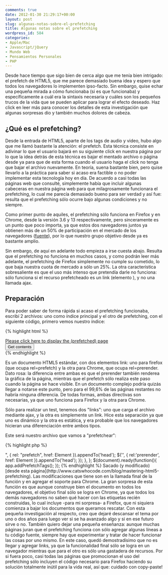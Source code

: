 ```yaml
---
comments: true
date: 2012-01-30 21:29:17+00:00
layout: post
slug: algunas-notas-sobre-el-prefetching
title: Algunas notas sobre el prefetching
wordpress_id: 584
categories:
- Apple/Mac
- Javascript/jQuery
- Mundo Web
- Pensamientos Personales
- PHP
---
```


Desde hace tiempo que sigo bien de cerca algo que me tenía bien intrigado: el prefetch de HTML5, que me parece demasiado buena idea y espero que todos los navegadores lo implementen ipso-facto. Sin embargo, quise echar una pequeña mirada a cómo funcionaba (si es que funcionaba) y específicamente a cuál era la sintaxis necesaria y cuáles son los pequeños trucos de la vida que se pueden aplicar para lograr el efecto deseado. Haz click en leer más para conocer los detalles de esta investigación que algunas sorpresas dio y también muchos dolores de cabeza.

<!-- more -->



## ¿Qué es el prefetching?


Desde la entrada de HTML5, aparte de los tags de audio y video, hubo algo que me llamó bastante la atención: el prefetch. Esta técnica consiste en adivinar lo que el usuario bajará en su siguiente click en nuestra página por lo que la idea detrás de esta técnica es bajar el mentado archivo o página desde ya para que de esta forma cuando el usuario haga el click no tenga que bajar el archivo nuevamente. 
En teoría, suena bastante bien, pero quise llevarlo a la práctica para saber si acaso era factible o no poder implementar esta tecnología hoy en día. De acuerdo a casi todas las páginas web que consulté, simplemente había que incluir algunas cabeceras en nuestra página web para que milagrosamente funcionara el prefetching, lo cual me parecía demasiado bueno para ser verdad y así fue: resulta que el prefetching sólo ocurre bajo algunas condiciones y no siempre. 

Como primer punto de aquiles, el prefetching sólo funciona en Firefox y en Chrome, desde la versión 3.6 y 13 respectivamente, pero sinceramente es un punto que poco importa, ya que estos dos navegadores juntos ya obtienen más de un 50% de participación en el mercado de los navegadores ([fuente](http://gs.statcounter.com/#browser-ww-monthly-201107-201112)), por lo que nuestro grupo objetivo desde ya es bastante amplio. 

Sin embargo, de aquí en adelante todo empieza a irse cuesta abajo. Resulta que el prefetching no funciona en muchos casos, y como podrán leer más adelante, el prefetching de Firefox simplemente no cumple su cometido, lo que baja nuestra cuota de mercado a sólo un 25%. La otra característica sobresaliente es que el uso más intenso que pretendía darle no funciona: sólo funciona si el recurso prefetcheado es un link (elemento <a>), y no una llamada ajax. 



## Preparación


Para poder saber de forma rápida si acaso el prefetching funcionaba, escribí 2 archivos: uno como índice principal y el otro de prefetching, con el siguiente código, primero vemos nuestro índice:

{% highlight html %}
<!DOCTYPE html>
<html><head>
	<title>Testing prefetch with HTML5</title>
	<script type="text/javascript" src="../jquery.min.js"></script>
	<link rel="prefetch"  href="prefetch.php">
	<link rel="prerender" href="prefetch.php">
</head><body>
<a href="prefetch.php" class="prefetch">Please click here to display the (prefetched) page</a><br />

<input type="button" id="buttonContents" value="Get contents" />
<div id="contents"></div>
<script type="text/javascript">
$('#buttonContents').click(function(){
	$.ajax({
		url:'prefetch.php',
		success:function(data){
			$('#contents').html(data);
		}
	});
});
</script>
</body></html>
{% endhighlight %}

Es un documento HTML5 estándar, con dos elementos link: uno para firefox (que ocupa rel=prefetch) y la otra para Chrome, que ocupa rel=prerender. Dato rosa: la diferencia entre ambas es que el prerender también renderea la gráfica de la página, mientras que el prefetch sólo realiza este paso cuando la página se hace visible. En un documento complejo podría quizás llegar a notarse este punto, pero para el 99,6% de las páginas restantes no habría ninguna diferencia. De todas formas, ambas directivas son necesarias, ya que uno funciona para Firefox y la otra para Chrome.

Sólo para realizar un test, tenemos dos "links": uno que carga el archivo mediante ajax, y la otra es simplemente un link. Hice esta separación ya que uno es dinámico y la otra es estática, y era probable que los navegadores hicieran una diferenciación entre ambos tipos.

Este será nuestro archivo que vamos a "prefetchear":

{% highlight php %}
<?php
$fp = fopen('log.txt', 'a');
fwrite($fp,'['.strftime('%d-%m-%Y %T').'] - '.substr($_SERVER['HTTP_USER_AGENT'],strrpos($_SERVER['HTTP_USER_AGENT'], ' '),strlen($_SERVER['HTTP_USER_AGENT']))."\n");
fclose($fp);
sleep(3);
echo 'hello';
{% endhighlight %}

Por supuesto que tenemos un archivo llamado log.txt que tiene permisos 777. La principal razón del sleep era para simular la vida real y darle un tiempo de espera de carga de 3 segundos.



## Empiezan las sorpresas


Con estos dos archivos empecé a hacer las pruebas, y grandes fueron mis sorpresas, ya que lo escrito en el papel es muy distinto a la práctica. 

Primero dos links que me fueron de mucha ayuda:
http://browserspy.dk/prefetch.php
http://prerender-test.appspot.com/

El primero sirve para saber si el prefetching está funcionando para Firefox, mientras que el segundo sirve para verificar si el prefetching está funcionando para Chrome. 
También resultó bastante útil el task manager de Chrome (Window|Task Manager), y este link, también para Chrome: 
`chrome://net-internals/#prerender`

Ya con todas estas herramientas pude empezar a probar distintas configuraciones y estos fueron los resultados:




  * Firefox en Mac NO soporta prefetching. Así es, NO. Bajo ninguna circunstancia.


  * Firefox en Windows no tuvo mayores inconvenientes en hacer el prefetch, pero en cuanto se hace click en el documento "prefetcheado", lo empieza a descargar de nuevo. Más sobre esto después.


  * Chrome a partir de la versión 13 funciona bien el prerendering. ANTES de esta versión, no hubo caso en que funcionara.


  * Sólo se descargan documentos estáticos. Olvídense de pre-cargar ajax, no funcionará.





## ¿Qué pasa con Firefox?


Hasta que me di cuenta de lo que pasaba en Firefox, estaba feliz de que funcionara, pero me llevé una gran desilusión. Resulta que Firefox después de haber hecho el prefetching y cuando uno ya hace click en el link... empieza a descargar el documento de nuevo! El gran problema de esto, es que se pierde todo el objetivo de hacer un prefetching y más encima realiza un request adicional que nunca ocupará, gastando recursos en nuestro servidor.
Hay sin embargo un test que no he hecho y que tampoco creo que valga la pena: establecer cabeceras explícitamente en el futuro para que Firefox piense que el recurso que acaba de rescatar también es válido para el siguiente request. 
El único reparo que tengo con esto es que si tenemos una cabecera de prefetching es por que sabemos que el próximo recurso a rescatarse será el que le estamos indicando... ¿para qué necesito decirle explícitamente que quiero que conserve ese recurso?



## Conclusiones


Aunque Firefox soporta desde la versión 3.6 el concepto de prefetch, lo hace bastante mal. Uno pensaría que ya con tanto tiempo "soportando" prefetching, funcionaría bien pero como queda demostrado, lo soporta de forma paupérrima. 
Chrome en cambio me alegró el día ya que funciona y bastante bien. Incluso funciona si tenemos un javascript como el que sigue:

{% highlight javascript %}
var app = {
    prefetchLinks: function(){
        var hrefs = $("a.prefetch").map(function(index, domElement){
            return $(this).attr("href");
        });
        return $.unique(hrefs);
    },

    addPrefetchTags: function(){
        this.prefetchLinks().each(function(index,Element){
            $("<link />", {
                rel: "prefetch", href: Element
            }).appendTo('head');
            $('<link />', {
                rel:'prerender', href: Element
            }).appendTo('head');
        });
    },
};
$(document).ready(function(){
    app.addPrefetchTags();
});
{% endhighlight %}

Sacado (y modificado) [desde esta página](http://www.catswhocode.com/blog/mastering-html5-prefetching). Las modificaciones que tiene son en la llamada final de la función y en agregar el soporte para Chrome.

La gran sorpresa de esta función es que aunque construye bien el documento en todos los navegadores, el objetivo final sólo se logra en Chrome, ya que todos los demás navegadores no saben qué hacer con las etiquetas recién construidas, lo cual incluye -para mi sorpresa- a Firefox, que ni siquiera comienza a bajar los documentos que queramos rescatar.

Con esta pequeña investigación al respecto, creo que dejaré descansar el tema por uno o dos años para luego ver si se ha avanzado algo y si en ese futuro sirve o no.
También quiero dejar una pequeña enseñanza: aunque muchas páginas juran que el prefetching funciona con sólo agregar algunas líneas a tu código fuente, siempre hay que experimentar y tratar de hacer funcionar las cosas por uno mismo. En este caso, quedó demostradísimo que no es llegar y agregar links, ya que la funcionalidad final sólo se logra en un navegador mientras que para el otro es sólo una gastadera de recursos. Por si fuera poco, casi todas las páginas que promocionan el uso del prefetching sólo incluyen el código necesario para Firefox haciendo su solución totalmente inútil para la vida real, así que: cuidado con copy-paste!
